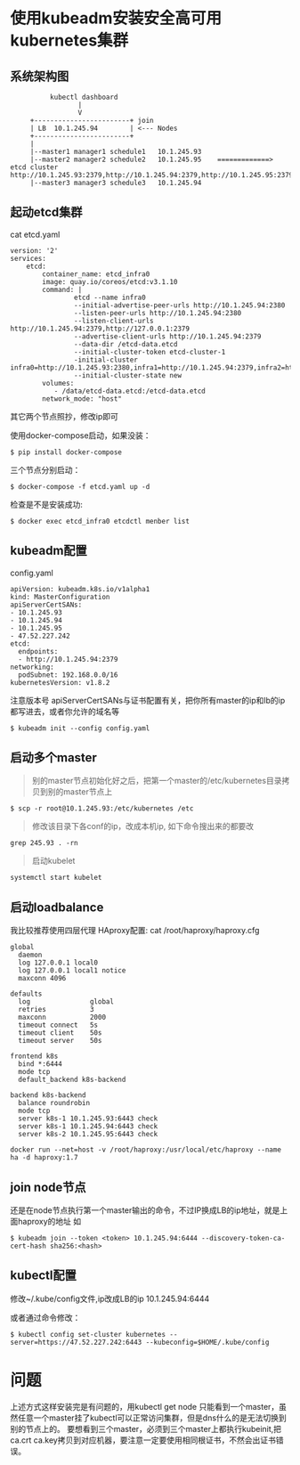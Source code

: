 # 使用kubeadm安装安全高可用kubernetes集群

## 系统架构图
```
          kubectl dashboard
                 |
                 V 
     +------------------------+ join
     | LB  10.1.245.94        | <--- Nodes
     +------------------------+
     |                                                   
     |--master1 manager1 schedule1   10.1.245.93                                                
     |--master2 manager2 schedule2   10.1.245.95    =============>  etcd cluster  http://10.1.245.93:2379,http://10.1.245.94:2379,http://10.1.245.95:2379
     |--master3 manager3 schedule3   10.1.245.94                                              
```

## 起动etcd集群
cat etcd.yaml
```
version: '2'
services:
    etcd:
        container_name: etcd_infra0
        image: quay.io/coreos/etcd:v3.1.10
        command: |
                etcd --name infra0
                --initial-advertise-peer-urls http://10.1.245.94:2380
                --listen-peer-urls http://10.1.245.94:2380
                --listen-client-urls http://10.1.245.94:2379,http://127.0.0.1:2379
                --advertise-client-urls http://10.1.245.94:2379
                --data-dir /etcd-data.etcd
                --initial-cluster-token etcd-cluster-1
                -initial-cluster infra0=http://10.1.245.93:2380,infra1=http://10.1.245.94:2379,infra2=http://10.1.245.95:2379
                --initial-cluster-state new
        volumes:
           - /data/etcd-data.etcd:/etcd-data.etcd
        network_mode: "host"
```
其它两个节点照抄，修改ip即可

使用docker-compose启动，如果没装：
```
$ pip install docker-compose
```
三个节点分别启动：
```
$ docker-compose -f etcd.yaml up -d
```

检查是不是安装成功:
```
$ docker exec etcd_infra0 etcdctl menber list
```

## kubeadm配置
config.yaml
```
apiVersion: kubeadm.k8s.io/v1alpha1
kind: MasterConfiguration
apiServerCertSANs:
- 10.1.245.93
- 10.1.245.94
- 10.1.245.95
- 47.52.227.242
etcd:
  endpoints:
  - http://10.1.245.94:2379
networking:
  podSubnet: 192.168.0.0/16
kubernetesVersion: v1.8.2
```
注意版本号
apiServerCertSANs与证书配置有关，把你所有master的ip和lb的ip都写进去，或者你允许的域名等
```
$ kubeadm init --config config.yaml
```

## 启动多个master
> 别的master节点初始化好之后，把第一个master的/etc/kubernetes目录拷贝到别的master节点上

```
$ scp -r root@10.1.245.93:/etc/kubernetes /etc
```

> 修改该目录下各conf的ip，改成本机ip, 如下命令搜出来的都要改

```
grep 245.93 . -rn
```

> 启动kubelet

```
systemctl start kubelet
```

## 启动loadbalance

我比较推荐使用四层代理
HAproxy配置:
cat /root/haproxy/haproxy.cfg
```
global
  daemon
  log 127.0.0.1 local0
  log 127.0.0.1 local1 notice
  maxconn 4096

defaults
  log               global
  retries           3
  maxconn           2000
  timeout connect   5s
  timeout client    50s
  timeout server    50s

frontend k8s
  bind *:6444
  mode tcp
  default_backend k8s-backend

backend k8s-backend
  balance roundrobin
  mode tcp
  server k8s-1 10.1.245.93:6443 check
  server k8s-1 10.1.245.94:6443 check
  server k8s-2 10.1.245.95:6443 check
```
```
docker run --net=host -v /root/haproxy:/usr/local/etc/haproxy --name ha -d haproxy:1.7
```

## join node节点
还是在node节点执行第一个master输出的命令，不过IP换成LB的ip地址，就是上面haproxy的地址  如 
```
$ kubeadm join --token <token> 10.1.245.94:6444 --discovery-token-ca-cert-hash sha256:<hash>
```

## kubectl配置
修改~/.kube/config文件,ip改成LB的ip 10.1.245.94:6444

或者通过命令修改：
```
$ kubectl config set-cluster kubernetes --server=https://47.52.227.242:6443 --kubeconfig=$HOME/.kube/config
```

# 问题
上述方式这样安装完是有问题的，用kubectl get node 只能看到一个master，虽然任意一个master挂了kubectl可以正常访问集群，但是dns什么的是无法切换到别的节点上的。
要想看到三个master，必须到三个master上都执行kubeinit,把ca.crt ca.key拷贝到对应机器，要注意一定要使用相同根证书，不然会出证书错误。
